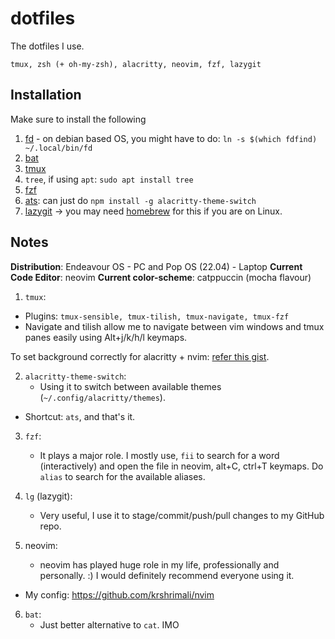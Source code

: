 # dotfiles

The dotfiles I use.

```
tmux, zsh (+ oh-my-zsh), alacritty, neovim, fzf, lazygit
```

## Installation

Make sure to install the following

1. [fd](https://github.com/sharkdp/fd#installation) - on debian based OS, you might have to do: `ln -s $(which fdfind) ~/.local/bin/fd`
2. [bat](https://github.com/sharkdp/bat)
3. [tmux](https://github.com/tmux/tmux)
4. `tree`, if using `apt`: `sudo apt install tree`
5. [fzf](https://github.com/junegunn/fzf)
6. [ats](https://github.com/tichopad/alacritty-theme-switch): can just do `npm install -g alacritty-theme-switch`
7. [lazygit](https://github.com/jesseduffield/lazygit) -> you may need [homebrew](https://brew.sh/) for this if you are on Linux.

## Notes

**Distribution**: Endeavour OS - PC and Pop OS (22.04) - Laptop
**Current Code Editor**: neovim
**Current color-scheme**: catppuccin (mocha flavour)

1. `tmux`:
  * Plugins: `tmux-sensible, tmux-tilish, tmux-navigate, tmux-fzf`
  * Navigate and tilish allow me to navigate between vim windows and tmux panes easily using Alt+j/k/h/l keymaps.

To set background correctly for alacritty + nvim: [refer this gist]( https://gist.github.com/andersevenrud/015e61af2fd264371032763d4ed965b6?permalink_comment_id=4109663#gistcomment-4109663 ).

2. `alacritty-theme-switch`:
	* Using it to switch between available themes (`~/.config/alacritty/themes`).
  * Shortcut: `ats`, and that's it.

3. `fzf`:
	* It plays a major role. I mostly use, `fii` to search for a word (interactively) and open the file in neovim, alt+C, ctrl+T keymaps. Do `alias` to search for the available aliases.

4. `lg` (lazygit):
	* Very useful, I use it to stage/commit/push/pull changes to my GitHub repo.

5. neovim:
	* neovim has played huge role in my life, professionally and personally. :) I would definitely recommend everyone using it.
  * My config: https://github.com/krshrimali/nvim

6. `bat`:
	* Just better alternative to `cat`. IMO

